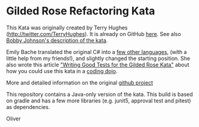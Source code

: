 # Gilded Rose Refactoring Kata

This Kata was originally created by Terry Hughes (http://twitter.com/TerryHughes). It is already on GitHub [here](https://github.com/NotMyself/GildedRose). See also [Bobby Johnson's description of the kata](http://iamnotmyself.com/2011/02/13/refactor-this-the-gilded-rose-kata/).

Emily Bache translated the original C# into a [few other languages](https://github.com/emilybache/GildedRose-Refactoring-Kata), (with a little help from my friends!), and slightly changed the starting position. She also wrote this article ["Writing Good Tests for the Gilded Rose Kata"](http://coding-is-like-cooking.info/2013/03/writing-good-tests-for-the-gilded-rose-kata/) about how you could use this kata in a [coding dojo](https://leanpub.com/codingdojohandbook).

More and detailed information on the original [github project](https://github.com/emilybache/GildedRose-Refactoring-Kata)

This repository contains a Java-only version of the kata. This build is based on gradle and has a few more libraries (e.g. junit5, approval test and pitest) as dependencies. 

Oliver



